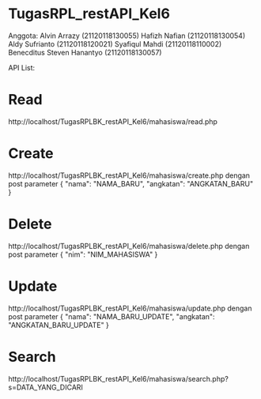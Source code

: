 # TugasRPL_restAPI_Kel6
Anggota:
Alvin Arrazy (21120118130055)
Hafizh Nafian (21120118130054)
Aldy Sufrianto (21120118120021)
Syafiqul Mahdi (21120118110002)
Benecditus Steven Hanantyo (21120118130057)

API List:
# Read
http://localhost/TugasRPLBK_restAPI_Kel6/mahasiswa/read.php

# Create
http://localhost/TugasRPLBK_restAPI_Kel6/mahasiswa/create.php
dengan post parameter
{
    "nama": "NAMA_BARU",
    "angkatan": "ANGKATAN_BARU"
}

# Delete
http://localhost/TugasRPLBK_restAPI_Kel6/mahasiswa/delete.php
dengan post parameter 
{
    "nim": "NIM_MAHASISWA"
}

# Update
http://localhost/TugasRPLBK_restAPI_Kel6/mahasiswa/update.php
dengan post parameter
{
    "nama": "NAMA_BARU_UPDATE",
    "angkatan": "ANGKATAN_BARU_UPDATE"
}

# Search
http://localhost/TugasRPLBK_restAPI_Kel6/mahasiswa/search.php?s=DATA_YANG_DICARI